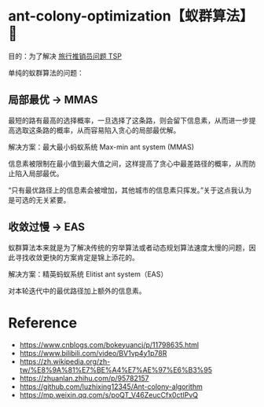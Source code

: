 # ant-colony-optimization【蚁群算法】🐜

目的：为了解决 [旅行推销员问题 TSP](https://zh.wikipedia.org/wiki/%E6%97%85%E8%A1%8C%E6%8E%A8%E9%94%80%E5%91%98%E9%97%AE%E9%A2%98)

单纯的蚁群算法的问题：

## 局部最优 -> MMAS

最短的路有最高的选择概率，一旦选择了这条路，则会留下信息素，从而进一步提高选取这条路的概率，从而容易陷入贪心的局部最优解。

解决方案：最大最小蚂蚁系统 Max-min ant system (MMAS)

信息素被限制在最小值到最大值之间，这样提高了贪心中最差路径的概率，从而防止陷入局部最优。

“只有最优路径上的信息素会被增加，其他城市的信息素只挥发。”关于这点我认为是可选的无关紧要。

## 收敛过慢 -> EAS

蚁群算法本来就是为了解决传统的穷举算法或者动态规划算法速度太慢的问题，因此寻找收敛更快的方案肯定是锦上添花的。

解决方案：精英蚂蚁系统 Elitist ant system（EAS）

对本轮迭代中的最优路径加上额外的信息素。

# Reference

- https://www.cnblogs.com/bokeyuancj/p/11798635.html
- https://www.bilibili.com/video/BV1vp4y1p78R
- https://zh.wikipedia.org/zh-tw/%E8%9A%81%E7%BE%A4%E7%AE%97%E6%B3%95
- https://zhuanlan.zhihu.com/p/95782157
- https://github.com/luzhixing12345/Ant-colony-algorithm
- https://mp.weixin.qq.com/s/poQT_V46ZeucCfx0ctIPvQ

